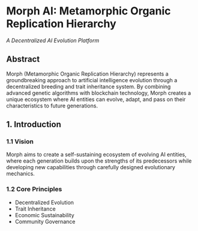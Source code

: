 # Morph AI: Metamorphic Organic Replication Hierarchy
*A Decentralized AI Evolution Platform*

## Abstract

Morph (Metamorphic Organic Replication Hierarchy) represents a groundbreaking approach to artificial intelligence evolution through a decentralized breeding and trait inheritance system. By combining advanced genetic algorithms with blockchain technology, Morph creates a unique ecosystem where AI entities can evolve, adapt, and pass on their characteristics to future generations.

## 1. Introduction

### 1.1 Vision
Morph aims to create a self-sustaining ecosystem of evolving AI entities, where each generation builds upon the strengths of its predecessors while developing new capabilities through carefully designed evolutionary mechanics.

### 1.2 Core Principles
- Decentralized Evolution
- Trait Inheritance
- Economic Sustainability
- Community Governance

